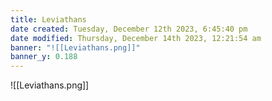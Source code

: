 ```yaml
---
title: Leviathans
date created: Tuesday, December 12th 2023, 6:45:40 pm
date modified: Thursday, December 14th 2023, 12:21:54 am
banner: "![[Leviathans.png]]"
banner_y: 0.188
---
```


![[Leviathans.png]]
